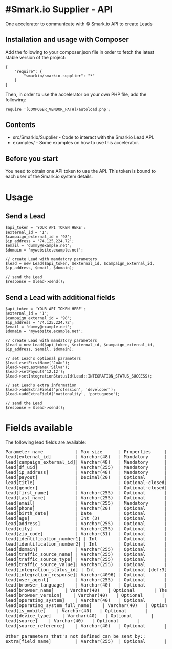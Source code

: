 #Smark.io Supplier - API
=========================

One accelerator to communicate with © Smark.io API to create Leads

Installation and usage with Composer
----------


Add the following to your composer.json file in order to fetch the latest stable version of the project:

```
{
    "require": {
        "smarkio/smarkio-supplier": "*"
    }
}
```

Then, in order to use the accelerator on your own PHP file, add the following:

```
require '[COMPOSER_VENDOR_PATH]/autoload.php';
```


Contents
--------

- src/Smarkio/Supplier - Code to interact with the Smarkio Lead API.
- examples/ - Some examples on how to use this accelerator.

Before you start
----------------

You need to obtain one API token to use the API. This token is bound to each user of the Smark.io system details.


# Usage

## Send a Lead


```
$api_token = 'YOUR API TOKEN HERE';
$external_id = '1';
$campaign_external_id = '98';
$ip_address = '74.125.224.72';
$email = 'dummy@example.net';
$domain = 'mywebsite.example.net';

// create Lead with mandatory parameters
$lead = new Lead($api_token, $external_id, $campaign_external_id, $ip_address, $email, $domain);

// send the Lead
$response = $lead->send();
```
 

## Send a Lead with additional fields

```
$api_token = 'YOUR API TOKEN HERE';
$external_id = '1';
$campaign_external_id = '98';
$ip_address = '74.125.224.72';
$email = 'dummy@example.net';
$domain = 'mywebsite.example.net';

// create Lead with mandatory parameters
$lead = new Lead($api_token, $external_id, $campaign_external_id, $ip_address, $email, $domain);

// set Lead's optional parameters
$lead->setFirstName('João');
$lead->setLastName('Silva');
$lead->setPayout('12.12');
$lead->setIntegrationStatusId(Lead::INTEGRATION_STATUS_SUCCESS);

// set Lead's extra information
$lead->addExtraField('profession', 'developer');
$lead->addExtraField('nationality', 'portuguese');

// send the Lead
$response = $lead->send();
```

# Fields available

The following lead fields are available:

<pre>
Parameter name            |	Max size      | Properties     | Description / Values
lead[external_id]         | Varchar(48)   | Mandatory      | Identifier of the lead in the supplier system
lead[campaign_external_id]| Varchar(48)   | Mandatory      | Identifier of the campaign in the supplier system. This will then be mapped to the client campaign in LeadOffice.
lead[df_uid]              | Varchar(255)  | Mandatory      | Digital Fingerprint unique identifier.
lead[ip_address]          | Varchar(48)   | Mandatory      | IP Address of the client when registered the lead.
lead[payout]              | Decimal(20)   | Optional       | The cost that is charged by the supplier to the client for this lead[creation_at]		  | Datetime	  | Optional       | The moment where the lead was created
lead[title]               |               | Optional-closed| One of the following:Miss , Mrs. , Mr.
lead[gender]              |               | Optional-closed| One of the following: M, F
lead[first_name]          | Varchar(255)  | Optional       | First Name
lead[last_name]           | Varchar(255)  | Optional       | Last Name
lead[email]               | Varchar(255)  | Mandatory      | E-mail address
lead[phone]               | Varchar(20)   | Optional       | Phone Number
lead[birth_date]          | Date          | Optional       | Date of birth. Format:YYYY-MM-DD
lead[age]                 | Int (3)       | Optional       | Age when lead was generated
lead[address]             | Varchar(255)  | Optional       | Postal address
lead[city]                | Varchar(255)  | Optional       | City
lead[zip_code]            | Varchar(31)   | Optional       | Zip Code
lead[identification_number1] | Int		  | Optional       | Number of document to identify the Lead
lead[identification_number2] | Int		  | Optional       | Number of document to identify the Lead
lead[domain]              | Varchar(255)  | Optional       | Website domain where lead was generated
lead[traffic_source_name] | Varchar(255)  | Optional       | Traffic Source name Ex: Adwords, Facebook,Bing
lead[traffic_source_type] | Varchar(255)  | Optional       | One of the following ie: Banner, Email, Keyword, .. Other ..
lead[traffic_source_value]| Varchar(255)  | Optional       | Example: Banner_url, Keyword used in search, etc
lead[integration_status_id]	| Int         | Optional [def:3]| The integration status of the lead for the client. One of the following : (2, Lead was rejected by the client) OR (3, Lead was accepted by the client )
lead[integration_response]| Varchar(4096) | Optional       | The response provided by the client when lead was integrated with client. Useful to include the rejection reason when lead was rejected.
lead[user_agent]          | Varchar(255)  | Optional       | HTTP_USER_AGENT of the browser the user has used when lead was captured
lead[browser_language]    | Varchar(40)   | Optional       | The main/default language of the browser.Can be obtained from HTTP_ACCEPT_LANGUAGE
lead[browser_name]    | Varchar(40)   | Optional       | The name of the browser.
lead[browser_version]    | Varchar(40)   | Optional       | The version of the browser
lead[operating_system]    | Varchar(40)   | Optional       |  
lead[operating_system_full_name]    | Varchar(40)   | Optional       |
lead[is_mobile]    | Varchar(40)   | Optional       | 
lead[device_type]    | Varchar(40)   | Optional       | 
lead[source]    | Varchar(40)   | Optional       | 
lead[source_reference]    | Varchar(40)   | Optional       | 

Other parameters that's not defined can be sent by::
extra[field_name]         | Varchar(255)  | Optional       | extra field and value.
</pre>